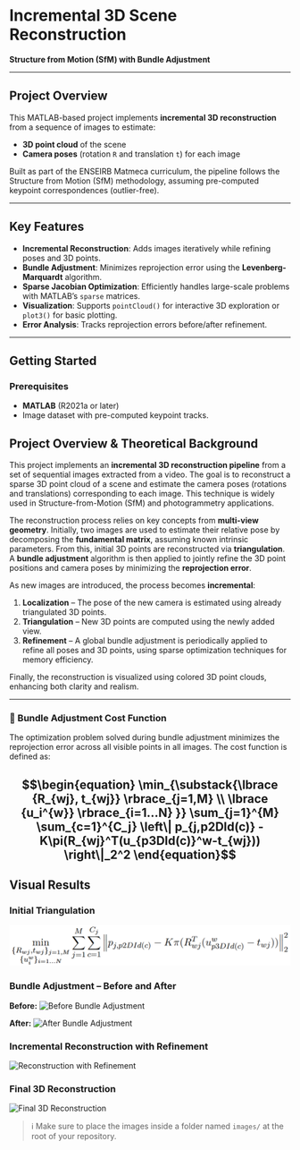 # Incremental 3D Scene Reconstruction  
**Structure from Motion (SfM) with Bundle Adjustment**  

---

## Project Overview  
This MATLAB-based project implements **incremental 3D reconstruction** from a sequence of images to estimate:  
- **3D point cloud** of the scene  
- **Camera poses** (rotation `R` and translation `t`) for each image  

Built as part of the ENSEIRB Matmeca curriculum, the pipeline follows the Structure from Motion (SfM) methodology, assuming pre-computed keypoint correspondences (outlier-free).  

---

## Key Features  
- **Incremental Reconstruction**: Adds images iteratively while refining poses and 3D points.  
- **Bundle Adjustment**: Minimizes reprojection error using the **Levenberg-Marquardt** algorithm.  
- **Sparse Jacobian Optimization**: Efficiently handles large-scale problems with MATLAB’s `sparse` matrices.  
- **Visualization**: Supports `pointCloud()` for interactive 3D exploration or `plot3()` for basic plotting.  
- **Error Analysis**: Tracks reprojection errors before/after refinement.  

---

## Getting Started  

### Prerequisites  



- **MATLAB** (R2021a or later)  
- Image dataset with pre-computed keypoint tracks.

## Project Overview & Theoretical Background

This project implements an **incremental 3D reconstruction pipeline** from a set of sequential images extracted from a video. The goal is to reconstruct a sparse 3D point cloud of a scene and estimate the camera poses (rotations and translations) corresponding to each image. This technique is widely used in Structure-from-Motion (SfM) and photogrammetry applications.

The reconstruction process relies on key concepts from **multi-view geometry**. Initially, two images are used to estimate their relative pose by decomposing the **fundamental matrix**, assuming known intrinsic parameters. From this, initial 3D points are reconstructed via **triangulation**. A **bundle adjustment** algorithm is then applied to jointly refine the 3D point positions and camera poses by minimizing the **reprojection error**.

As new images are introduced, the process becomes **incremental**:
1. **Localization** – The pose of the new camera is estimated using already triangulated 3D points.
2. **Triangulation** – New 3D points are computed using the newly added view.
3. **Refinement** – A global bundle adjustment is periodically applied to refine all poses and 3D points, using sparse optimization techniques for memory efficiency.

Finally, the reconstruction is visualized using colored 3D point clouds, enhancing both clarity and realism.

---


### 🎯 Bundle Adjustment Cost Function

The optimization problem solved during bundle adjustment minimizes the reprojection error across all visible points in all images. The cost function is defined as:

$$\begin{equation}
\min_{\substack{\lbrace {R_{wj}, t_{wj}} \rbrace_{j=1,M} \\ \lbrace {u_i^{w}} \rbrace_{i=1...N} }} \sum_{j=1}^{M} \sum_{c=1}^{C_j} \left\| p_{j,p2DId(c)} - K\pi(R_{wj}^T(u_{p3DId(c)}^w-t_{wj})) \right\|_2^2
\end{equation}$$
---


## Visual Results

### Initial Triangulation
![Initial Triangulation](images/Fonction_cout.png)

### Bundle Adjustment – Before and After
**Before:**
![Before Bundle Adjustment](images/before_bundle_adjustment.png)

**After:**
![After Bundle Adjustment](images/after_bundle_adjustment.png)

### Incremental Reconstruction with Refinement
![Reconstruction with Refinement](images/refinement.png)

### Final 3D Reconstruction
![Final 3D Reconstruction](images/final_result.png)

> ℹ️ Make sure to place the images inside a folder named `images/` at the root of your repository.
